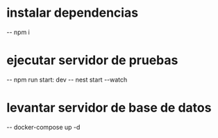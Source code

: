 # instalar dependencias 

-- npm i

# ejecutar servidor de pruebas 

-- npm run start: dev
-- nest start --watch

# levantar servidor de base de datos

-- docker-compose up -d

